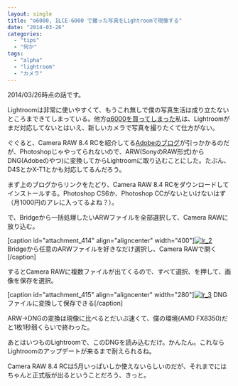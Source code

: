 ```yaml
---
layout: single
title: "α6000, ILCE-6000 で撮った写真をLightroomで現像する"
date: "2014-03-26"
categories: 
  - "tips"
  - "何か"
tags: 
  - "alpha"
  - "lightroom"
  - "カメラ"
---
```


2014/03/26時点の話です。

Lightroomは非常に使いやすくて、もうこれ無しで僕の写真生活は成り立たないところまできてしまっている。他方[α6000を買ってしまった](https://blog.naotaco.com/archives/427)私は、Lightroomがまだ対応してないとはいえ、新しいカメラで写真を撮りたくて仕方がない。

ぐぐると、Camera RAW 8.4 RCを紹介してる[Adobeのブログ](http://blogs.adobe.com/photoshopjapan/2014/02/24/acr8_4rc/)が引っかかるのだが、Photoshopじゃやってられないので、ARW(SonyのRAW形式)からDNG(Adobeのやつ)に変換してからLightroomに取り込むことにした。たぶん、D4SとかX-T1とかも対応してるんだろう。

まず上のブログからリンクをたどり、Camera RAW 8.4 RCをダウンロードしてインストールする。Photoshop CS6か、Photoshop CCがないといけないはず（月1000円のアレに入ってるよね？）。

で、Bridgeから一括処理したいARWファイルを全部選択して、Camera RAWに放り込む。

\[caption id="attachment\_414" align="aligncenter" width="400"\][![lr_2](https://blog.naotaco.com/assets/images/posts/2014/03/lr_2-400x291.png)](https://blog.naotaco.com/assets/images/posts/2014/03/lr_2.png) Bridgeから任意のARWファイルを好きなだけ選択し、Camera RAWで開く\[/caption\]

するとCamera RAWに複数ファイルが出てくるので、すべて選択、を押して、画像を保存を選択。

\[caption id="attachment\_415" align="aligncenter" width="280"\][![lr_3](https://blog.naotaco.com/assets/images/posts/2014/03/lr_3-280x300.png)](https://blog.naotaco.com/assets/images/posts/2014/03/lr_3.png) DNGファイルに変換して保存できる\[/caption\]

ARW->DNGの変換は現像に比べるとだいぶ速くて、僕の環境(AMD FX8350)だと1枚1秒弱くらいで終わった。

あとはいつものLightroomで、このDNGを読み込むだけ。かんたん。これならLightroomのアップデートが来るまで耐えられるね。

Camera RAW 8.4 RCは5月いっぱいしか使えないらしいのだが、それまでにはちゃんと正式版が出るということだろう、きっと。
